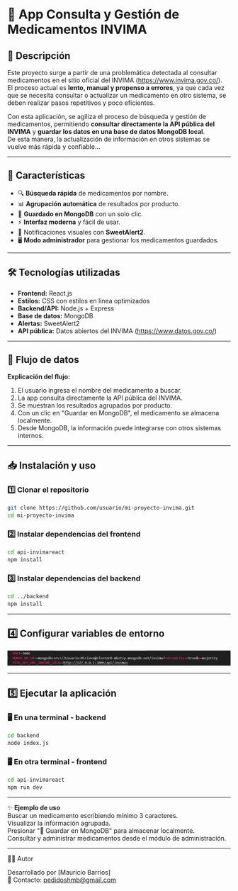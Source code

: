 # 💊 App Consulta y Gestión de Medicamentos INVIMA

## 📌 Descripción

Este proyecto surge a partir de una problemática detectada al consultar medicamentos en el sitio oficial del INVIMA (https://www.invima.gov.co/).  
El proceso actual es **lento, manual y propenso a errores**, ya que cada vez que se necesita consultar o actualizar un medicamento en otro sistema, se deben realizar pasos repetitivos y poco eficientes.

Con esta aplicación, se agiliza el proceso de búsqueda y gestión de medicamentos, permitiendo **consultar directamente la API pública del INVIMA** y **guardar los datos en una base de datos MongoDB local**.  
De esta manera, la actualización de información en otros sistemas se vuelve más rápida y confiable...

---

## 🚀 Características

- 🔍 **Búsqueda rápida** de medicamentos por nombre.
- 📊 **Agrupación automática** de resultados por producto.
- 💾 **Guardado en MongoDB** con un solo clic.
- ⚡ **Interfaz moderna** y fácil de usar.
- 🔔 Notificaciones visuales con **SweetAlert2**.
- 🖥 **Modo administrador** para gestionar los medicamentos guardados.

---

## 🛠 Tecnologías utilizadas

- **Frontend:** React.js
- **Estilos:** CSS con estilos en línea optimizados
- **Backend/API:** Node.js + Express
- **Base de datos:** MongoDB
- **Alertas:** SweetAlert2
- **API pública:** Datos abiertos del INVIMA (https://www.datos.gov.co/)

---

## 📂 Flujo de datos

**Explicación del flujo:**

1. El usuario ingresa el nombre del medicamento a buscar.
2. La app consulta directamente la API pública del INVIMA.
3. Se muestran los resultados agrupados por producto.
4. Con un clic en "Guardar en MongoDB", el medicamento se almacena localmente.
5. Desde MongoDB, la información puede integrarse con otros sistemas internos.

---

## 📥 Instalación y uso

### 1️⃣ Clonar el repositorio

```bash
git clone https://github.com/usuario/mi-proyecto-invima.git
cd mi-proyecto-invima
```

### 2️⃣ Instalar dependencias del frontend

```bash
cd api-invimareact
npm install
```

### 3️⃣ Instalar dependencias del backend

```bash
cd ../backend
npm install
```

---

## 4️⃣ Configurar variables de entorno

<img src="docs/archivoENV.png" alt="Configuración del archivo .env">

---

## 5️⃣ Ejecutar la aplicación

### 🖥️ En una terminal - backend

```bash
cd backend
node index.js
```

### 🖥️ En otra terminal - frontend

```bash
cd api-invimareact
npm run dev
```

---

✨ **Ejemplo de uso**  
Buscar un medicamento escribiendo mínimo 3 caracteres.  
Visualizar la información agrupada.  
Presionar "💾 Guardar en MongoDB" para almacenar localmente.  
Consultar y administrar medicamentos desde el módulo de administración.

---

👨‍💻 Autor

Desarrollado por [Mauricio Barrios]  
📧 Contacto: pedidoshmb@gmail.com
